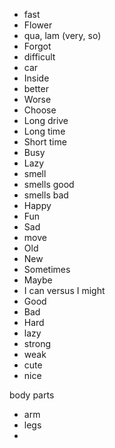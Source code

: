 - fast
- Flower
- qua, lam (very, so)
- Forgot
- difficult
- car
- Inside
- better
- Worse
- Choose
- Long drive
- Long time
- Short time
- Busy
- Lazy
- smell
- smells good
- smells bad
- Happy
- Fun
- Sad
- move
- Old
- New
- Sometimes
- Maybe
- I can versus I might
- Good
- Bad
- Hard
- lazy
- strong
- weak
- cute
- nice


body parts
- arm
- legs
- 